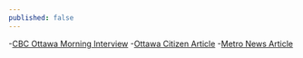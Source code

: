 ```yaml
---
published: false
---
```



-[CBC Ottawa Morning Interview](http://www.cbc.ca/player/AudioMobile/Ottawa%2BMorning/ID/2410987290/)
-[Ottawa Citizen Article](https://web.archive.org/web/20131010123436/http://www.ottawacitizen.com/life/Canadians+invited+experience+traditional+holiday/9018185/story.html)
-[Metro News Article](http://metronews.ca/news/ottawa/824182/ottawa-families-welcome-new-canadians-international-students-with-thanksgiving-dinner/)